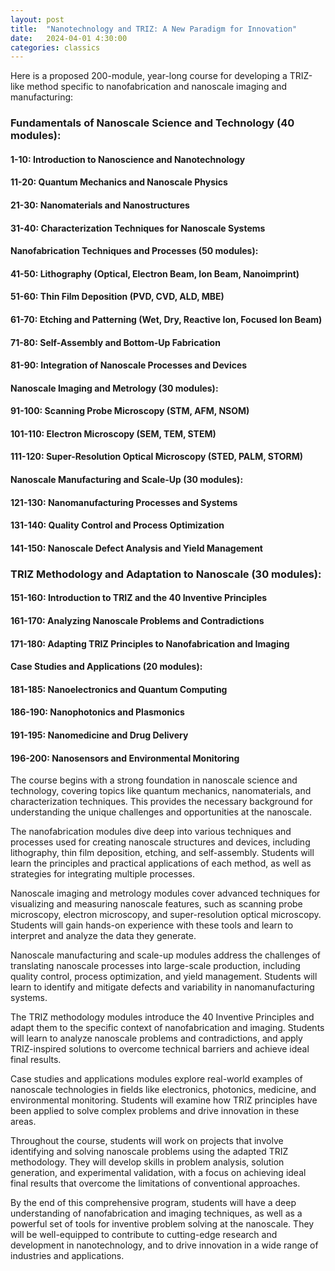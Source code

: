 ```yaml
---
layout: post
title:  "Nanotechnology and TRIZ: A New Paradigm for Innovation"
date:   2024-04-01 4:30:00
categories: classics
---
```


Here is a proposed 200-module, year-long course for developing a TRIZ-like method specific to nanofabrication and nanoscale imaging and manufacturing:


### Fundamentals of Nanoscale Science and Technology (40 modules):

#### 1-10: Introduction to Nanoscience and Nanotechnology

#### 11-20: Quantum Mechanics and Nanoscale Physics

#### 21-30: Nanomaterials and Nanostructures

#### 31-40: Characterization Techniques for Nanoscale Systems

#### Nanofabrication Techniques and Processes (50 modules):

#### 41-50: Lithography (Optical, Electron Beam, Ion Beam, Nanoimprint)

#### 51-60: Thin Film Deposition (PVD, CVD, ALD, MBE)

#### 61-70: Etching and Patterning (Wet, Dry, Reactive Ion, Focused Ion Beam)

#### 71-80: Self-Assembly and Bottom-Up Fabrication

#### 81-90: Integration of Nanoscale Processes and Devices

#### Nanoscale Imaging and Metrology (30 modules):

#### 91-100: Scanning Probe Microscopy (STM, AFM, NSOM)

#### 101-110: Electron Microscopy (SEM, TEM, STEM)

#### 111-120: Super-Resolution Optical Microscopy (STED, PALM, STORM)

#### Nanoscale Manufacturing and Scale-Up (30 modules):

#### 121-130: Nanomanufacturing Processes and Systems

#### 131-140: Quality Control and Process Optimization

#### 141-150: Nanoscale Defect Analysis and Yield Management

### TRIZ Methodology and Adaptation to Nanoscale (30 modules):

#### 151-160: Introduction to TRIZ and the 40 Inventive Principles

#### 161-170: Analyzing Nanoscale Problems and Contradictions

#### 171-180: Adapting TRIZ Principles to Nanofabrication and Imaging

#### Case Studies and Applications (20 modules):

#### 181-185: Nanoelectronics and Quantum Computing

#### 186-190: Nanophotonics and Plasmonics

#### 191-195: Nanomedicine and Drug Delivery

#### 196-200: Nanosensors and Environmental Monitoring

The course begins with a strong foundation in nanoscale science and technology, covering topics like quantum mechanics, nanomaterials, and characterization techniques. This provides the necessary background for understanding the unique challenges and opportunities at the nanoscale.

The nanofabrication modules dive deep into various techniques and processes used for creating nanoscale structures and devices, including lithography, thin film deposition, etching, and self-assembly. Students will learn the principles and practical applications of each method, as well as strategies for integrating multiple processes.

Nanoscale imaging and metrology modules cover advanced techniques for visualizing and measuring nanoscale features, such as scanning probe microscopy, electron microscopy, and super-resolution optical microscopy. Students will gain hands-on experience with these tools and learn to interpret and analyze the data they generate.

Nanoscale manufacturing and scale-up modules address the challenges of translating nanoscale processes into large-scale production, including quality control, process optimization, and yield management. Students will learn to identify and mitigate defects and variability in nanomanufacturing systems.

The TRIZ methodology modules introduce the 40 Inventive Principles and adapt them to the specific context of nanofabrication and imaging. Students will learn to analyze nanoscale problems and contradictions, and apply TRIZ-inspired solutions to overcome technical barriers and achieve ideal final results.

Case studies and applications modules explore real-world examples of nanoscale technologies in fields like electronics, photonics, medicine, and environmental monitoring. Students will examine how TRIZ principles have been applied to solve complex problems and drive innovation in these areas.

Throughout the course, students will work on projects that involve identifying and solving nanoscale problems using the adapted TRIZ methodology. They will develop skills in problem analysis, solution generation, and experimental validation, with a focus on achieving ideal final results that overcome the limitations of conventional approaches.

By the end of this comprehensive program, students will have a deep understanding of nanofabrication and imaging techniques, as well as a powerful set of tools for inventive problem solving at the nanoscale. They will be well-equipped to contribute to cutting-edge research and development in nanotechnology, and to drive innovation in a wide range of industries and applications.